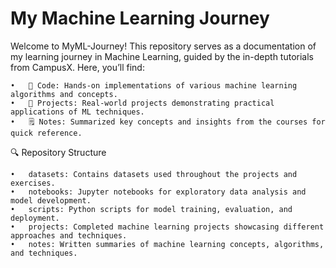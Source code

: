 # My Machine Learning Journey

Welcome to MyML-Journey! This repository serves as a documentation of my learning journey in Machine Learning, guided by the in-depth tutorials from CampusX. Here, you’ll find:

	•	📂 Code: Hands-on implementations of various machine learning algorithms and concepts.
	•	📝 Projects: Real-world projects demonstrating practical applications of ML techniques.
	•	🗒️ Notes: Summarized key concepts and insights from the courses for quick reference.

🔍 Repository Structure

	•	datasets: Contains datasets used throughout the projects and exercises.
	•	notebooks: Jupyter notebooks for exploratory data analysis and model development.
	•	scripts: Python scripts for model training, evaluation, and deployment.
	•	projects: Completed machine learning projects showcasing different approaches and techniques.
	•	notes: Written summaries of machine learning concepts, algorithms, and techniques.
